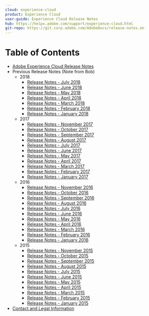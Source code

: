 ```yaml
---
cloud: experience-cloud
product: Experience Cloud
user-guide: Experience Cloud Release Notes
hub: https://helpx.adobe.com/support/experience-cloud.html
git-repo: https://git.corp.adobe.com/AdobeDocs/release-notes.en
---
```


# Table of Contents

+ [Adobe Experience Cloud Release Notes](current.md)
+ Previous Release Notes (Note from Bob)
    + 2018
        + [Release Notes - July 2018](c_legacy_releases/2018/07192018.md)
        + [Release Notes - June 2018](c_legacy_releases/2018/06142018.md)
        + [Release Notes - May 2018](c_legacy_releases/2018/05102018.md)
        + [Release Notes - April 2018](c_legacy_releases/2018/04122018.md)
        + [Release Notes - March 2018](c_legacy_releases/2018/03082018.md)
        + [Release Notes - February 2018](c_legacy_releases/2018/02082018.md)
        + [Release Notes - January 2018](c_legacy_releases/2018/01182018.md)
    + 2017
        + [Release Notes - November 2017](c_legacy_releases/2017/11092017.md)
        + [Release Notes - October 2017](c_legacy_releases/2017/10262017.md)
        + [Release Notes - September 2017](c_legacy_releases/2017/09212017.md)
        + [Release Notes - August 2017](c_legacy_releases/2017/08172017.md)
        + [Release Notes - July 2017](c_legacy_releases/2017/07202017.md)
        + [Release Notes - June 2017](c_legacy_releases/2017/06082017.md)
        + [Release Notes - May 2017](c_legacy_releases/2017/05182017.md)
        + [Release Notes - April 2017](c_legacy_releases/2017/04202017.md)
        + [Release Notes - March 2017](c_legacy_releases/2017/03092017.md)
        + [Release Notes - February 2017](c_legacy_releases/2017/02162017.md)
        + [Release Notes - January 2017](c_legacy_releases/2017/01192017.md)
    + 2016
        + [Release Notes - November 2016](c_legacy_releases/2016/11102016.md)
        + [Release Notes - October 2016](c_legacy_releases/2016/10202016.md)
        + [Release Notes - September 2016](c_legacy_releases/2016/09152016.md)
        + [Release Notes - August 2016](c_legacy_releases/2016/08182016.md)
        + [Release Notes - July 2016](c_legacy_releases/2016/07212016.md)
        + [Release Notes - June 2016](c_legacy_releases/2016/06162016.md)
        + [Release Notes - May 2016](c_legacy_releases/2016/05192016.md)
        + [Release Notes - April 2016](c_legacy_releases/2016/04212016.md)
        + [Release Notes - March 2016](c_legacy_releases/2016/03172016.md)
        + [Release Notes - February 2016](c_legacy_releases/2016/02182016.md)
        + [Release Notes - January 2016](c_legacy_releases/2016/01212016.md)
    + 2015
        + [Release Notes - November 2015](c_legacy_releases/2015/11052015.md)
        + [Release Notes - October 2015](c_legacy_releases/2015/10152015.md)
        + [Release Notes - September 2015](c_legacy_releases/2015/09172015.md)
        + [Release Notes - August 2015](c_legacy_releases/2015/08202015.md)
        + [Release Notes - July 2015](c_legacy_releases/2015/07162015.md)
        + [Release Notes - June 2015](c_legacy_releases/2015/06182015.md)
        + [Release Notes - May 2015](c_legacy_releases/2015/05212015.md)
        + [Release Notes - April 2015](c_legacy_releases/2015/04162015.md)
        + [Release Notes - March 2015](c_legacy_releases/2015/03192015.md)
        + [Release Notes - February 2015](c_legacy_releases/2015/02192015.md)
        + [Release Notes - January 2015](c_legacy_releases/2015/01152015.md)
+ [Contact and Legal Information](contact_and_legal.md)

